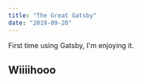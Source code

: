 ```yaml
---
title: "The Great Gatsby"
date: "2019-09-20"
---
```


First time using Gatsby, I'm enjoying it.


## Wiiiihooo